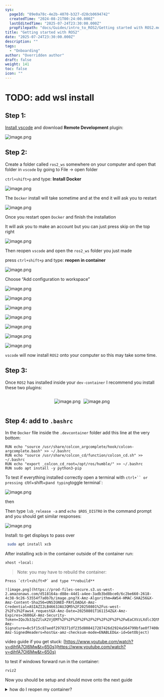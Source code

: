 ```yaml
---
sys:
  pageId: "89e0a78c-4e2b-4070-b327-d28cb0694742"
  createdTime: "2024-08-21T00:24:00.000Z"
  lastEditedTime: "2025-07-24T23:30:00.000Z"
  propFilepath: "docs/Guides/intro_to_ROS2/Getting started with ROS2.md"
title: "Getting started with ROS2"
date: "2025-07-24T23:30:00.000Z"
description: ""
tags:
  - "Onboarding"
author: "Overridden author"
draft: false
weight: 141
toc: false
icon: ""
---
```


# TODO: add wsl install

## Step 1:

[Install vscode](https://code.visualstudio.com/download) and download **Remote Development** plugin:

![image.png](https://prod-files-secure.s3.us-west-2.amazonaws.com/d518164a-d88e-44d1-a4ee-3adb3bd8bce0/efb52993-1881-4a40-b95e-6f020334f022/image.png?X-Amz-Algorithm=AWS4-HMAC-SHA256&X-Amz-Content-Sha256=UNSIGNED-PAYLOAD&X-Amz-Credential=ASIAZI2LB466TVQXDNIF%2F20250801%2Fus-west-2%2Fs3%2Faws4_request&X-Amz-Date=20250801T161145Z&X-Amz-Expires=3600&X-Amz-Security-Token=IQoJb3JpZ2luX2VjEMf%2F%2F%2F%2F%2F%2F%2F%2F%2F%2FwEaCXVzLXdlc3QtMiJIMEYCIQDeV1U4vLnHEruXMOoML2%2FLr%2F5zNVQzvkRt2YTndIlubgIhAJ%2B8knVeA0nCNeQCIyKVFwCoqBZYy88Sw%2FlJsKyUCXxEKogECPD%2F%2F%2F%2F%2F%2F%2F%2F%2F%2FwEQABoMNjM3NDIzMTgzODA1IgzE%2FH8XPB%2B5IjBhugoq3AOEae6O89GEH8bn0a9M9g79WgGFzqwndkZMbj0%2BJnRMOZ1IMReikCXFpa2TLpTifbwRb3Irp9aJlEUmznJUqviDpjXg1gzi5MP0VRViPkBQ93S1ElWTCp1YeCvpER3seiQuSuG8Rkc5lhs8ingJIFHYzg4tGHEJq2RY7WY9XXUzxKQxYZj4vXJKr69oAJmx8vJMFFVJFynJ8aX6Z9rZRCanrJz0udkexCk3A1w2xB6hGN0bIVvz7Bffe95O92BxzX7UKl3Mro%2BpetUMRPHp7zA6zuNOiS9UhIIF7VRZwakfw7O1F%2F7o%2FrVaahtvOMFteQGKgTDJn4Mc4OGQyyZTuW%2BGnSPpDXCWeMny3V7iZXKc%2FMazsXOPui7FBt7%2BdClVUzDHN%2BIE7JaikeQpPavOl5IN7f%2FDTAJs6H2y0Zn%2Bn8VPJFl%2FC5D4sHsDjqyIHSjg4ETQd4pcr%2B5L1Li3j6DmMKbm8s6uHAk3hSJmRFVL27ANQMy%2FHBJVhSUPNsCAKaaM%2BDyGqLXsDelg6WO4g6SL4APQC98AT7zYH2qsv1peCa4ckYqO78Z7crqJY%2BOKZhCLkpYsBxKTT7GTUuggsYiEncIe1I4vXg1epfRwFNf7hlFirLrrqf%2FB3pF74DDKojC7sbPEBjqkAToaBoslrUX%2Fv4iuzMliruyAsQ2H1l%2Bk%2BYtVTXrtDP3VC60x1YCB2iDnM3jYqzHXcy5vPLBIAYzB0Cj0iisxJiNp9oGlZB9%2Fw5BCL8mkoQzndKqFLcWk7lSeTiZ%2BX5bJind3ATimLHiOIvuEOCi1VRCkxjuZUIwVPUIB2jEKJx8Y99nuQteOoqECDjvj138XgAVhOsrXaKfQm%2FeUUOpyjfKEV3RY&X-Amz-Signature=3b36c4fd4d7dddc923eefdf21e0139a704021e381e79f94cc901e3367329f690&X-Amz-SignedHeaders=host&x-amz-checksum-mode=ENABLED&x-id=GetObject)

## Step 2:

Create a folder called `ros2_ws` somewhere on your computer and open that folder in `vscode` by going to File → open folder 

`ctrl+shift+p` and type: **Install Docker**

![image.png](https://prod-files-secure.s3.us-west-2.amazonaws.com/d518164a-d88e-44d1-a4ee-3adb3bd8bce0/2269dc0e-1cd5-47ff-bceb-c04ad9b2eab0/image.png?X-Amz-Algorithm=AWS4-HMAC-SHA256&X-Amz-Content-Sha256=UNSIGNED-PAYLOAD&X-Amz-Credential=ASIAZI2LB466TVQXDNIF%2F20250801%2Fus-west-2%2Fs3%2Faws4_request&X-Amz-Date=20250801T161145Z&X-Amz-Expires=3600&X-Amz-Security-Token=IQoJb3JpZ2luX2VjEMf%2F%2F%2F%2F%2F%2F%2F%2F%2F%2FwEaCXVzLXdlc3QtMiJIMEYCIQDeV1U4vLnHEruXMOoML2%2FLr%2F5zNVQzvkRt2YTndIlubgIhAJ%2B8knVeA0nCNeQCIyKVFwCoqBZYy88Sw%2FlJsKyUCXxEKogECPD%2F%2F%2F%2F%2F%2F%2F%2F%2F%2FwEQABoMNjM3NDIzMTgzODA1IgzE%2FH8XPB%2B5IjBhugoq3AOEae6O89GEH8bn0a9M9g79WgGFzqwndkZMbj0%2BJnRMOZ1IMReikCXFpa2TLpTifbwRb3Irp9aJlEUmznJUqviDpjXg1gzi5MP0VRViPkBQ93S1ElWTCp1YeCvpER3seiQuSuG8Rkc5lhs8ingJIFHYzg4tGHEJq2RY7WY9XXUzxKQxYZj4vXJKr69oAJmx8vJMFFVJFynJ8aX6Z9rZRCanrJz0udkexCk3A1w2xB6hGN0bIVvz7Bffe95O92BxzX7UKl3Mro%2BpetUMRPHp7zA6zuNOiS9UhIIF7VRZwakfw7O1F%2F7o%2FrVaahtvOMFteQGKgTDJn4Mc4OGQyyZTuW%2BGnSPpDXCWeMny3V7iZXKc%2FMazsXOPui7FBt7%2BdClVUzDHN%2BIE7JaikeQpPavOl5IN7f%2FDTAJs6H2y0Zn%2Bn8VPJFl%2FC5D4sHsDjqyIHSjg4ETQd4pcr%2B5L1Li3j6DmMKbm8s6uHAk3hSJmRFVL27ANQMy%2FHBJVhSUPNsCAKaaM%2BDyGqLXsDelg6WO4g6SL4APQC98AT7zYH2qsv1peCa4ckYqO78Z7crqJY%2BOKZhCLkpYsBxKTT7GTUuggsYiEncIe1I4vXg1epfRwFNf7hlFirLrrqf%2FB3pF74DDKojC7sbPEBjqkAToaBoslrUX%2Fv4iuzMliruyAsQ2H1l%2Bk%2BYtVTXrtDP3VC60x1YCB2iDnM3jYqzHXcy5vPLBIAYzB0Cj0iisxJiNp9oGlZB9%2Fw5BCL8mkoQzndKqFLcWk7lSeTiZ%2BX5bJind3ATimLHiOIvuEOCi1VRCkxjuZUIwVPUIB2jEKJx8Y99nuQteOoqECDjvj138XgAVhOsrXaKfQm%2FeUUOpyjfKEV3RY&X-Amz-Signature=aabe96090e12aae99ede36fca239bb562828cb7d83eb6a09244fb239ee1fbfa2&X-Amz-SignedHeaders=host&x-amz-checksum-mode=ENABLED&x-id=GetObject)

The `Docker` install will take sometime and at the end it will ask you to restart

![image.png](https://prod-files-secure.s3.us-west-2.amazonaws.com/d518164a-d88e-44d1-a4ee-3adb3bd8bce0/ed233f78-be33-4b1f-b89c-9c346c0e961e/image.png?X-Amz-Algorithm=AWS4-HMAC-SHA256&X-Amz-Content-Sha256=UNSIGNED-PAYLOAD&X-Amz-Credential=ASIAZI2LB466TVQXDNIF%2F20250801%2Fus-west-2%2Fs3%2Faws4_request&X-Amz-Date=20250801T161145Z&X-Amz-Expires=3600&X-Amz-Security-Token=IQoJb3JpZ2luX2VjEMf%2F%2F%2F%2F%2F%2F%2F%2F%2F%2FwEaCXVzLXdlc3QtMiJIMEYCIQDeV1U4vLnHEruXMOoML2%2FLr%2F5zNVQzvkRt2YTndIlubgIhAJ%2B8knVeA0nCNeQCIyKVFwCoqBZYy88Sw%2FlJsKyUCXxEKogECPD%2F%2F%2F%2F%2F%2F%2F%2F%2F%2FwEQABoMNjM3NDIzMTgzODA1IgzE%2FH8XPB%2B5IjBhugoq3AOEae6O89GEH8bn0a9M9g79WgGFzqwndkZMbj0%2BJnRMOZ1IMReikCXFpa2TLpTifbwRb3Irp9aJlEUmznJUqviDpjXg1gzi5MP0VRViPkBQ93S1ElWTCp1YeCvpER3seiQuSuG8Rkc5lhs8ingJIFHYzg4tGHEJq2RY7WY9XXUzxKQxYZj4vXJKr69oAJmx8vJMFFVJFynJ8aX6Z9rZRCanrJz0udkexCk3A1w2xB6hGN0bIVvz7Bffe95O92BxzX7UKl3Mro%2BpetUMRPHp7zA6zuNOiS9UhIIF7VRZwakfw7O1F%2F7o%2FrVaahtvOMFteQGKgTDJn4Mc4OGQyyZTuW%2BGnSPpDXCWeMny3V7iZXKc%2FMazsXOPui7FBt7%2BdClVUzDHN%2BIE7JaikeQpPavOl5IN7f%2FDTAJs6H2y0Zn%2Bn8VPJFl%2FC5D4sHsDjqyIHSjg4ETQd4pcr%2B5L1Li3j6DmMKbm8s6uHAk3hSJmRFVL27ANQMy%2FHBJVhSUPNsCAKaaM%2BDyGqLXsDelg6WO4g6SL4APQC98AT7zYH2qsv1peCa4ckYqO78Z7crqJY%2BOKZhCLkpYsBxKTT7GTUuggsYiEncIe1I4vXg1epfRwFNf7hlFirLrrqf%2FB3pF74DDKojC7sbPEBjqkAToaBoslrUX%2Fv4iuzMliruyAsQ2H1l%2Bk%2BYtVTXrtDP3VC60x1YCB2iDnM3jYqzHXcy5vPLBIAYzB0Cj0iisxJiNp9oGlZB9%2Fw5BCL8mkoQzndKqFLcWk7lSeTiZ%2BX5bJind3ATimLHiOIvuEOCi1VRCkxjuZUIwVPUIB2jEKJx8Y99nuQteOoqECDjvj138XgAVhOsrXaKfQm%2FeUUOpyjfKEV3RY&X-Amz-Signature=a1b85f2347b1feff830850ad8f56cb75aa9551ed031a61d80a562c5eec6e1c38&X-Amz-SignedHeaders=host&x-amz-checksum-mode=ENABLED&x-id=GetObject)

Once you restart open `Docker` and finish the installation

It will ask you to make an account but you can just press skip on the top right

![image.png](https://prod-files-secure.s3.us-west-2.amazonaws.com/d518164a-d88e-44d1-a4ee-3adb3bd8bce0/21010ad9-1659-4fd9-9f59-9932a09b2a3d/image.png?X-Amz-Algorithm=AWS4-HMAC-SHA256&X-Amz-Content-Sha256=UNSIGNED-PAYLOAD&X-Amz-Credential=ASIAZI2LB466TVQXDNIF%2F20250801%2Fus-west-2%2Fs3%2Faws4_request&X-Amz-Date=20250801T161145Z&X-Amz-Expires=3600&X-Amz-Security-Token=IQoJb3JpZ2luX2VjEMf%2F%2F%2F%2F%2F%2F%2F%2F%2F%2FwEaCXVzLXdlc3QtMiJIMEYCIQDeV1U4vLnHEruXMOoML2%2FLr%2F5zNVQzvkRt2YTndIlubgIhAJ%2B8knVeA0nCNeQCIyKVFwCoqBZYy88Sw%2FlJsKyUCXxEKogECPD%2F%2F%2F%2F%2F%2F%2F%2F%2F%2FwEQABoMNjM3NDIzMTgzODA1IgzE%2FH8XPB%2B5IjBhugoq3AOEae6O89GEH8bn0a9M9g79WgGFzqwndkZMbj0%2BJnRMOZ1IMReikCXFpa2TLpTifbwRb3Irp9aJlEUmznJUqviDpjXg1gzi5MP0VRViPkBQ93S1ElWTCp1YeCvpER3seiQuSuG8Rkc5lhs8ingJIFHYzg4tGHEJq2RY7WY9XXUzxKQxYZj4vXJKr69oAJmx8vJMFFVJFynJ8aX6Z9rZRCanrJz0udkexCk3A1w2xB6hGN0bIVvz7Bffe95O92BxzX7UKl3Mro%2BpetUMRPHp7zA6zuNOiS9UhIIF7VRZwakfw7O1F%2F7o%2FrVaahtvOMFteQGKgTDJn4Mc4OGQyyZTuW%2BGnSPpDXCWeMny3V7iZXKc%2FMazsXOPui7FBt7%2BdClVUzDHN%2BIE7JaikeQpPavOl5IN7f%2FDTAJs6H2y0Zn%2Bn8VPJFl%2FC5D4sHsDjqyIHSjg4ETQd4pcr%2B5L1Li3j6DmMKbm8s6uHAk3hSJmRFVL27ANQMy%2FHBJVhSUPNsCAKaaM%2BDyGqLXsDelg6WO4g6SL4APQC98AT7zYH2qsv1peCa4ckYqO78Z7crqJY%2BOKZhCLkpYsBxKTT7GTUuggsYiEncIe1I4vXg1epfRwFNf7hlFirLrrqf%2FB3pF74DDKojC7sbPEBjqkAToaBoslrUX%2Fv4iuzMliruyAsQ2H1l%2Bk%2BYtVTXrtDP3VC60x1YCB2iDnM3jYqzHXcy5vPLBIAYzB0Cj0iisxJiNp9oGlZB9%2Fw5BCL8mkoQzndKqFLcWk7lSeTiZ%2BX5bJind3ATimLHiOIvuEOCi1VRCkxjuZUIwVPUIB2jEKJx8Y99nuQteOoqECDjvj138XgAVhOsrXaKfQm%2FeUUOpyjfKEV3RY&X-Amz-Signature=7279e1f5e6ea010b309696ad23afb99f56a9663ece1b5bc277f9e3d555b64cc3&X-Amz-SignedHeaders=host&x-amz-checksum-mode=ENABLED&x-id=GetObject)

Then reopen `vscode` and open the `ros2_ws` folder you just made

press `ctrl+shift+p` and type: **reopen in container**

![image.png](https://prod-files-secure.s3.us-west-2.amazonaws.com/d518164a-d88e-44d1-a4ee-3adb3bd8bce0/4e93b8c2-41ad-488c-8095-c74205196118/image.png?X-Amz-Algorithm=AWS4-HMAC-SHA256&X-Amz-Content-Sha256=UNSIGNED-PAYLOAD&X-Amz-Credential=ASIAZI2LB466TVQXDNIF%2F20250801%2Fus-west-2%2Fs3%2Faws4_request&X-Amz-Date=20250801T161145Z&X-Amz-Expires=3600&X-Amz-Security-Token=IQoJb3JpZ2luX2VjEMf%2F%2F%2F%2F%2F%2F%2F%2F%2F%2FwEaCXVzLXdlc3QtMiJIMEYCIQDeV1U4vLnHEruXMOoML2%2FLr%2F5zNVQzvkRt2YTndIlubgIhAJ%2B8knVeA0nCNeQCIyKVFwCoqBZYy88Sw%2FlJsKyUCXxEKogECPD%2F%2F%2F%2F%2F%2F%2F%2F%2F%2FwEQABoMNjM3NDIzMTgzODA1IgzE%2FH8XPB%2B5IjBhugoq3AOEae6O89GEH8bn0a9M9g79WgGFzqwndkZMbj0%2BJnRMOZ1IMReikCXFpa2TLpTifbwRb3Irp9aJlEUmznJUqviDpjXg1gzi5MP0VRViPkBQ93S1ElWTCp1YeCvpER3seiQuSuG8Rkc5lhs8ingJIFHYzg4tGHEJq2RY7WY9XXUzxKQxYZj4vXJKr69oAJmx8vJMFFVJFynJ8aX6Z9rZRCanrJz0udkexCk3A1w2xB6hGN0bIVvz7Bffe95O92BxzX7UKl3Mro%2BpetUMRPHp7zA6zuNOiS9UhIIF7VRZwakfw7O1F%2F7o%2FrVaahtvOMFteQGKgTDJn4Mc4OGQyyZTuW%2BGnSPpDXCWeMny3V7iZXKc%2FMazsXOPui7FBt7%2BdClVUzDHN%2BIE7JaikeQpPavOl5IN7f%2FDTAJs6H2y0Zn%2Bn8VPJFl%2FC5D4sHsDjqyIHSjg4ETQd4pcr%2B5L1Li3j6DmMKbm8s6uHAk3hSJmRFVL27ANQMy%2FHBJVhSUPNsCAKaaM%2BDyGqLXsDelg6WO4g6SL4APQC98AT7zYH2qsv1peCa4ckYqO78Z7crqJY%2BOKZhCLkpYsBxKTT7GTUuggsYiEncIe1I4vXg1epfRwFNf7hlFirLrrqf%2FB3pF74DDKojC7sbPEBjqkAToaBoslrUX%2Fv4iuzMliruyAsQ2H1l%2Bk%2BYtVTXrtDP3VC60x1YCB2iDnM3jYqzHXcy5vPLBIAYzB0Cj0iisxJiNp9oGlZB9%2Fw5BCL8mkoQzndKqFLcWk7lSeTiZ%2BX5bJind3ATimLHiOIvuEOCi1VRCkxjuZUIwVPUIB2jEKJx8Y99nuQteOoqECDjvj138XgAVhOsrXaKfQm%2FeUUOpyjfKEV3RY&X-Amz-Signature=75c5921bc58daf5e3fb597c93afbb0df3b4702ef313e142b3f5dcb9888c9c2bf&X-Amz-SignedHeaders=host&x-amz-checksum-mode=ENABLED&x-id=GetObject)

Choose “Add configuration to workspace”

![image.png](https://prod-files-secure.s3.us-west-2.amazonaws.com/d518164a-d88e-44d1-a4ee-3adb3bd8bce0/9560b282-5060-4989-ba37-97e7b2c22476/image.png?X-Amz-Algorithm=AWS4-HMAC-SHA256&X-Amz-Content-Sha256=UNSIGNED-PAYLOAD&X-Amz-Credential=ASIAZI2LB466TVQXDNIF%2F20250801%2Fus-west-2%2Fs3%2Faws4_request&X-Amz-Date=20250801T161145Z&X-Amz-Expires=3600&X-Amz-Security-Token=IQoJb3JpZ2luX2VjEMf%2F%2F%2F%2F%2F%2F%2F%2F%2F%2FwEaCXVzLXdlc3QtMiJIMEYCIQDeV1U4vLnHEruXMOoML2%2FLr%2F5zNVQzvkRt2YTndIlubgIhAJ%2B8knVeA0nCNeQCIyKVFwCoqBZYy88Sw%2FlJsKyUCXxEKogECPD%2F%2F%2F%2F%2F%2F%2F%2F%2F%2FwEQABoMNjM3NDIzMTgzODA1IgzE%2FH8XPB%2B5IjBhugoq3AOEae6O89GEH8bn0a9M9g79WgGFzqwndkZMbj0%2BJnRMOZ1IMReikCXFpa2TLpTifbwRb3Irp9aJlEUmznJUqviDpjXg1gzi5MP0VRViPkBQ93S1ElWTCp1YeCvpER3seiQuSuG8Rkc5lhs8ingJIFHYzg4tGHEJq2RY7WY9XXUzxKQxYZj4vXJKr69oAJmx8vJMFFVJFynJ8aX6Z9rZRCanrJz0udkexCk3A1w2xB6hGN0bIVvz7Bffe95O92BxzX7UKl3Mro%2BpetUMRPHp7zA6zuNOiS9UhIIF7VRZwakfw7O1F%2F7o%2FrVaahtvOMFteQGKgTDJn4Mc4OGQyyZTuW%2BGnSPpDXCWeMny3V7iZXKc%2FMazsXOPui7FBt7%2BdClVUzDHN%2BIE7JaikeQpPavOl5IN7f%2FDTAJs6H2y0Zn%2Bn8VPJFl%2FC5D4sHsDjqyIHSjg4ETQd4pcr%2B5L1Li3j6DmMKbm8s6uHAk3hSJmRFVL27ANQMy%2FHBJVhSUPNsCAKaaM%2BDyGqLXsDelg6WO4g6SL4APQC98AT7zYH2qsv1peCa4ckYqO78Z7crqJY%2BOKZhCLkpYsBxKTT7GTUuggsYiEncIe1I4vXg1epfRwFNf7hlFirLrrqf%2FB3pF74DDKojC7sbPEBjqkAToaBoslrUX%2Fv4iuzMliruyAsQ2H1l%2Bk%2BYtVTXrtDP3VC60x1YCB2iDnM3jYqzHXcy5vPLBIAYzB0Cj0iisxJiNp9oGlZB9%2Fw5BCL8mkoQzndKqFLcWk7lSeTiZ%2BX5bJind3ATimLHiOIvuEOCi1VRCkxjuZUIwVPUIB2jEKJx8Y99nuQteOoqECDjvj138XgAVhOsrXaKfQm%2FeUUOpyjfKEV3RY&X-Amz-Signature=73652cb0fb0d0dc94daa261e69b84b2f0edfa6ebf27a2c515b2e48a65a4c0d42&X-Amz-SignedHeaders=host&x-amz-checksum-mode=ENABLED&x-id=GetObject)

![image.png](https://prod-files-secure.s3.us-west-2.amazonaws.com/d518164a-d88e-44d1-a4ee-3adb3bd8bce0/2ee63f81-886b-48e8-a553-dc6e5eac99e4/image.png?X-Amz-Algorithm=AWS4-HMAC-SHA256&X-Amz-Content-Sha256=UNSIGNED-PAYLOAD&X-Amz-Credential=ASIAZI2LB466TVQXDNIF%2F20250801%2Fus-west-2%2Fs3%2Faws4_request&X-Amz-Date=20250801T161145Z&X-Amz-Expires=3600&X-Amz-Security-Token=IQoJb3JpZ2luX2VjEMf%2F%2F%2F%2F%2F%2F%2F%2F%2F%2FwEaCXVzLXdlc3QtMiJIMEYCIQDeV1U4vLnHEruXMOoML2%2FLr%2F5zNVQzvkRt2YTndIlubgIhAJ%2B8knVeA0nCNeQCIyKVFwCoqBZYy88Sw%2FlJsKyUCXxEKogECPD%2F%2F%2F%2F%2F%2F%2F%2F%2F%2FwEQABoMNjM3NDIzMTgzODA1IgzE%2FH8XPB%2B5IjBhugoq3AOEae6O89GEH8bn0a9M9g79WgGFzqwndkZMbj0%2BJnRMOZ1IMReikCXFpa2TLpTifbwRb3Irp9aJlEUmznJUqviDpjXg1gzi5MP0VRViPkBQ93S1ElWTCp1YeCvpER3seiQuSuG8Rkc5lhs8ingJIFHYzg4tGHEJq2RY7WY9XXUzxKQxYZj4vXJKr69oAJmx8vJMFFVJFynJ8aX6Z9rZRCanrJz0udkexCk3A1w2xB6hGN0bIVvz7Bffe95O92BxzX7UKl3Mro%2BpetUMRPHp7zA6zuNOiS9UhIIF7VRZwakfw7O1F%2F7o%2FrVaahtvOMFteQGKgTDJn4Mc4OGQyyZTuW%2BGnSPpDXCWeMny3V7iZXKc%2FMazsXOPui7FBt7%2BdClVUzDHN%2BIE7JaikeQpPavOl5IN7f%2FDTAJs6H2y0Zn%2Bn8VPJFl%2FC5D4sHsDjqyIHSjg4ETQd4pcr%2B5L1Li3j6DmMKbm8s6uHAk3hSJmRFVL27ANQMy%2FHBJVhSUPNsCAKaaM%2BDyGqLXsDelg6WO4g6SL4APQC98AT7zYH2qsv1peCa4ckYqO78Z7crqJY%2BOKZhCLkpYsBxKTT7GTUuggsYiEncIe1I4vXg1epfRwFNf7hlFirLrrqf%2FB3pF74DDKojC7sbPEBjqkAToaBoslrUX%2Fv4iuzMliruyAsQ2H1l%2Bk%2BYtVTXrtDP3VC60x1YCB2iDnM3jYqzHXcy5vPLBIAYzB0Cj0iisxJiNp9oGlZB9%2Fw5BCL8mkoQzndKqFLcWk7lSeTiZ%2BX5bJind3ATimLHiOIvuEOCi1VRCkxjuZUIwVPUIB2jEKJx8Y99nuQteOoqECDjvj138XgAVhOsrXaKfQm%2FeUUOpyjfKEV3RY&X-Amz-Signature=dae4d144c2316bb6bbd9b7af5cb3802f318529936545c871db8aadce22b74461&X-Amz-SignedHeaders=host&x-amz-checksum-mode=ENABLED&x-id=GetObject)

![image.png](https://prod-files-secure.s3.us-west-2.amazonaws.com/d518164a-d88e-44d1-a4ee-3adb3bd8bce0/e0fd626c-c8b6-4b2c-95d1-fa4c26514504/image.png?X-Amz-Algorithm=AWS4-HMAC-SHA256&X-Amz-Content-Sha256=UNSIGNED-PAYLOAD&X-Amz-Credential=ASIAZI2LB466TVQXDNIF%2F20250801%2Fus-west-2%2Fs3%2Faws4_request&X-Amz-Date=20250801T161145Z&X-Amz-Expires=3600&X-Amz-Security-Token=IQoJb3JpZ2luX2VjEMf%2F%2F%2F%2F%2F%2F%2F%2F%2F%2FwEaCXVzLXdlc3QtMiJIMEYCIQDeV1U4vLnHEruXMOoML2%2FLr%2F5zNVQzvkRt2YTndIlubgIhAJ%2B8knVeA0nCNeQCIyKVFwCoqBZYy88Sw%2FlJsKyUCXxEKogECPD%2F%2F%2F%2F%2F%2F%2F%2F%2F%2FwEQABoMNjM3NDIzMTgzODA1IgzE%2FH8XPB%2B5IjBhugoq3AOEae6O89GEH8bn0a9M9g79WgGFzqwndkZMbj0%2BJnRMOZ1IMReikCXFpa2TLpTifbwRb3Irp9aJlEUmznJUqviDpjXg1gzi5MP0VRViPkBQ93S1ElWTCp1YeCvpER3seiQuSuG8Rkc5lhs8ingJIFHYzg4tGHEJq2RY7WY9XXUzxKQxYZj4vXJKr69oAJmx8vJMFFVJFynJ8aX6Z9rZRCanrJz0udkexCk3A1w2xB6hGN0bIVvz7Bffe95O92BxzX7UKl3Mro%2BpetUMRPHp7zA6zuNOiS9UhIIF7VRZwakfw7O1F%2F7o%2FrVaahtvOMFteQGKgTDJn4Mc4OGQyyZTuW%2BGnSPpDXCWeMny3V7iZXKc%2FMazsXOPui7FBt7%2BdClVUzDHN%2BIE7JaikeQpPavOl5IN7f%2FDTAJs6H2y0Zn%2Bn8VPJFl%2FC5D4sHsDjqyIHSjg4ETQd4pcr%2B5L1Li3j6DmMKbm8s6uHAk3hSJmRFVL27ANQMy%2FHBJVhSUPNsCAKaaM%2BDyGqLXsDelg6WO4g6SL4APQC98AT7zYH2qsv1peCa4ckYqO78Z7crqJY%2BOKZhCLkpYsBxKTT7GTUuggsYiEncIe1I4vXg1epfRwFNf7hlFirLrrqf%2FB3pF74DDKojC7sbPEBjqkAToaBoslrUX%2Fv4iuzMliruyAsQ2H1l%2Bk%2BYtVTXrtDP3VC60x1YCB2iDnM3jYqzHXcy5vPLBIAYzB0Cj0iisxJiNp9oGlZB9%2Fw5BCL8mkoQzndKqFLcWk7lSeTiZ%2BX5bJind3ATimLHiOIvuEOCi1VRCkxjuZUIwVPUIB2jEKJx8Y99nuQteOoqECDjvj138XgAVhOsrXaKfQm%2FeUUOpyjfKEV3RY&X-Amz-Signature=2a9b5a6a6086e77e82e9f98fa1fd9ad5325f01b2c445a53d7f7d58a9d841ff01&X-Amz-SignedHeaders=host&x-amz-checksum-mode=ENABLED&x-id=GetObject)

![image.png](https://prod-files-secure.s3.us-west-2.amazonaws.com/d518164a-d88e-44d1-a4ee-3adb3bd8bce0/a2e13f50-d2ab-4719-a4c2-7ced634bfc9d/image.png?X-Amz-Algorithm=AWS4-HMAC-SHA256&X-Amz-Content-Sha256=UNSIGNED-PAYLOAD&X-Amz-Credential=ASIAZI2LB466TVQXDNIF%2F20250801%2Fus-west-2%2Fs3%2Faws4_request&X-Amz-Date=20250801T161145Z&X-Amz-Expires=3600&X-Amz-Security-Token=IQoJb3JpZ2luX2VjEMf%2F%2F%2F%2F%2F%2F%2F%2F%2F%2FwEaCXVzLXdlc3QtMiJIMEYCIQDeV1U4vLnHEruXMOoML2%2FLr%2F5zNVQzvkRt2YTndIlubgIhAJ%2B8knVeA0nCNeQCIyKVFwCoqBZYy88Sw%2FlJsKyUCXxEKogECPD%2F%2F%2F%2F%2F%2F%2F%2F%2F%2FwEQABoMNjM3NDIzMTgzODA1IgzE%2FH8XPB%2B5IjBhugoq3AOEae6O89GEH8bn0a9M9g79WgGFzqwndkZMbj0%2BJnRMOZ1IMReikCXFpa2TLpTifbwRb3Irp9aJlEUmznJUqviDpjXg1gzi5MP0VRViPkBQ93S1ElWTCp1YeCvpER3seiQuSuG8Rkc5lhs8ingJIFHYzg4tGHEJq2RY7WY9XXUzxKQxYZj4vXJKr69oAJmx8vJMFFVJFynJ8aX6Z9rZRCanrJz0udkexCk3A1w2xB6hGN0bIVvz7Bffe95O92BxzX7UKl3Mro%2BpetUMRPHp7zA6zuNOiS9UhIIF7VRZwakfw7O1F%2F7o%2FrVaahtvOMFteQGKgTDJn4Mc4OGQyyZTuW%2BGnSPpDXCWeMny3V7iZXKc%2FMazsXOPui7FBt7%2BdClVUzDHN%2BIE7JaikeQpPavOl5IN7f%2FDTAJs6H2y0Zn%2Bn8VPJFl%2FC5D4sHsDjqyIHSjg4ETQd4pcr%2B5L1Li3j6DmMKbm8s6uHAk3hSJmRFVL27ANQMy%2FHBJVhSUPNsCAKaaM%2BDyGqLXsDelg6WO4g6SL4APQC98AT7zYH2qsv1peCa4ckYqO78Z7crqJY%2BOKZhCLkpYsBxKTT7GTUuggsYiEncIe1I4vXg1epfRwFNf7hlFirLrrqf%2FB3pF74DDKojC7sbPEBjqkAToaBoslrUX%2Fv4iuzMliruyAsQ2H1l%2Bk%2BYtVTXrtDP3VC60x1YCB2iDnM3jYqzHXcy5vPLBIAYzB0Cj0iisxJiNp9oGlZB9%2Fw5BCL8mkoQzndKqFLcWk7lSeTiZ%2BX5bJind3ATimLHiOIvuEOCi1VRCkxjuZUIwVPUIB2jEKJx8Y99nuQteOoqECDjvj138XgAVhOsrXaKfQm%2FeUUOpyjfKEV3RY&X-Amz-Signature=d07226e52ddc0109e9a81b06fc14494d6cbe898a1bfecb876ae754f2416ec1ec&X-Amz-SignedHeaders=host&x-amz-checksum-mode=ENABLED&x-id=GetObject)

![image.png](https://prod-files-secure.s3.us-west-2.amazonaws.com/d518164a-d88e-44d1-a4ee-3adb3bd8bce0/6cc478ad-aaba-4bf7-9fcc-403277ab896c/image.png?X-Amz-Algorithm=AWS4-HMAC-SHA256&X-Amz-Content-Sha256=UNSIGNED-PAYLOAD&X-Amz-Credential=ASIAZI2LB466TVQXDNIF%2F20250801%2Fus-west-2%2Fs3%2Faws4_request&X-Amz-Date=20250801T161145Z&X-Amz-Expires=3600&X-Amz-Security-Token=IQoJb3JpZ2luX2VjEMf%2F%2F%2F%2F%2F%2F%2F%2F%2F%2FwEaCXVzLXdlc3QtMiJIMEYCIQDeV1U4vLnHEruXMOoML2%2FLr%2F5zNVQzvkRt2YTndIlubgIhAJ%2B8knVeA0nCNeQCIyKVFwCoqBZYy88Sw%2FlJsKyUCXxEKogECPD%2F%2F%2F%2F%2F%2F%2F%2F%2F%2FwEQABoMNjM3NDIzMTgzODA1IgzE%2FH8XPB%2B5IjBhugoq3AOEae6O89GEH8bn0a9M9g79WgGFzqwndkZMbj0%2BJnRMOZ1IMReikCXFpa2TLpTifbwRb3Irp9aJlEUmznJUqviDpjXg1gzi5MP0VRViPkBQ93S1ElWTCp1YeCvpER3seiQuSuG8Rkc5lhs8ingJIFHYzg4tGHEJq2RY7WY9XXUzxKQxYZj4vXJKr69oAJmx8vJMFFVJFynJ8aX6Z9rZRCanrJz0udkexCk3A1w2xB6hGN0bIVvz7Bffe95O92BxzX7UKl3Mro%2BpetUMRPHp7zA6zuNOiS9UhIIF7VRZwakfw7O1F%2F7o%2FrVaahtvOMFteQGKgTDJn4Mc4OGQyyZTuW%2BGnSPpDXCWeMny3V7iZXKc%2FMazsXOPui7FBt7%2BdClVUzDHN%2BIE7JaikeQpPavOl5IN7f%2FDTAJs6H2y0Zn%2Bn8VPJFl%2FC5D4sHsDjqyIHSjg4ETQd4pcr%2B5L1Li3j6DmMKbm8s6uHAk3hSJmRFVL27ANQMy%2FHBJVhSUPNsCAKaaM%2BDyGqLXsDelg6WO4g6SL4APQC98AT7zYH2qsv1peCa4ckYqO78Z7crqJY%2BOKZhCLkpYsBxKTT7GTUuggsYiEncIe1I4vXg1epfRwFNf7hlFirLrrqf%2FB3pF74DDKojC7sbPEBjqkAToaBoslrUX%2Fv4iuzMliruyAsQ2H1l%2Bk%2BYtVTXrtDP3VC60x1YCB2iDnM3jYqzHXcy5vPLBIAYzB0Cj0iisxJiNp9oGlZB9%2Fw5BCL8mkoQzndKqFLcWk7lSeTiZ%2BX5bJind3ATimLHiOIvuEOCi1VRCkxjuZUIwVPUIB2jEKJx8Y99nuQteOoqECDjvj138XgAVhOsrXaKfQm%2FeUUOpyjfKEV3RY&X-Amz-Signature=a5ec163b07e6cffebeeaab3dbd9d1db11f851c2fc410cf8c2fc5dfb5978eb845&X-Amz-SignedHeaders=host&x-amz-checksum-mode=ENABLED&x-id=GetObject)

![image.png](https://prod-files-secure.s3.us-west-2.amazonaws.com/d518164a-d88e-44d1-a4ee-3adb3bd8bce0/53255b28-f75e-430f-b9e3-c0ac8577e42b/image.png?X-Amz-Algorithm=AWS4-HMAC-SHA256&X-Amz-Content-Sha256=UNSIGNED-PAYLOAD&X-Amz-Credential=ASIAZI2LB466TVQXDNIF%2F20250801%2Fus-west-2%2Fs3%2Faws4_request&X-Amz-Date=20250801T161145Z&X-Amz-Expires=3600&X-Amz-Security-Token=IQoJb3JpZ2luX2VjEMf%2F%2F%2F%2F%2F%2F%2F%2F%2F%2FwEaCXVzLXdlc3QtMiJIMEYCIQDeV1U4vLnHEruXMOoML2%2FLr%2F5zNVQzvkRt2YTndIlubgIhAJ%2B8knVeA0nCNeQCIyKVFwCoqBZYy88Sw%2FlJsKyUCXxEKogECPD%2F%2F%2F%2F%2F%2F%2F%2F%2F%2FwEQABoMNjM3NDIzMTgzODA1IgzE%2FH8XPB%2B5IjBhugoq3AOEae6O89GEH8bn0a9M9g79WgGFzqwndkZMbj0%2BJnRMOZ1IMReikCXFpa2TLpTifbwRb3Irp9aJlEUmznJUqviDpjXg1gzi5MP0VRViPkBQ93S1ElWTCp1YeCvpER3seiQuSuG8Rkc5lhs8ingJIFHYzg4tGHEJq2RY7WY9XXUzxKQxYZj4vXJKr69oAJmx8vJMFFVJFynJ8aX6Z9rZRCanrJz0udkexCk3A1w2xB6hGN0bIVvz7Bffe95O92BxzX7UKl3Mro%2BpetUMRPHp7zA6zuNOiS9UhIIF7VRZwakfw7O1F%2F7o%2FrVaahtvOMFteQGKgTDJn4Mc4OGQyyZTuW%2BGnSPpDXCWeMny3V7iZXKc%2FMazsXOPui7FBt7%2BdClVUzDHN%2BIE7JaikeQpPavOl5IN7f%2FDTAJs6H2y0Zn%2Bn8VPJFl%2FC5D4sHsDjqyIHSjg4ETQd4pcr%2B5L1Li3j6DmMKbm8s6uHAk3hSJmRFVL27ANQMy%2FHBJVhSUPNsCAKaaM%2BDyGqLXsDelg6WO4g6SL4APQC98AT7zYH2qsv1peCa4ckYqO78Z7crqJY%2BOKZhCLkpYsBxKTT7GTUuggsYiEncIe1I4vXg1epfRwFNf7hlFirLrrqf%2FB3pF74DDKojC7sbPEBjqkAToaBoslrUX%2Fv4iuzMliruyAsQ2H1l%2Bk%2BYtVTXrtDP3VC60x1YCB2iDnM3jYqzHXcy5vPLBIAYzB0Cj0iisxJiNp9oGlZB9%2Fw5BCL8mkoQzndKqFLcWk7lSeTiZ%2BX5bJind3ATimLHiOIvuEOCi1VRCkxjuZUIwVPUIB2jEKJx8Y99nuQteOoqECDjvj138XgAVhOsrXaKfQm%2FeUUOpyjfKEV3RY&X-Amz-Signature=c2fa676243e6595563ff248ab8298be2badd88ce6efa84e5ce970ff0bb457bf7&X-Amz-SignedHeaders=host&x-amz-checksum-mode=ENABLED&x-id=GetObject)

![image.png](https://prod-files-secure.s3.us-west-2.amazonaws.com/d518164a-d88e-44d1-a4ee-3adb3bd8bce0/7c562767-5af9-4ffb-97d1-327bcdf4ee00/image.png?X-Amz-Algorithm=AWS4-HMAC-SHA256&X-Amz-Content-Sha256=UNSIGNED-PAYLOAD&X-Amz-Credential=ASIAZI2LB466TVQXDNIF%2F20250801%2Fus-west-2%2Fs3%2Faws4_request&X-Amz-Date=20250801T161145Z&X-Amz-Expires=3600&X-Amz-Security-Token=IQoJb3JpZ2luX2VjEMf%2F%2F%2F%2F%2F%2F%2F%2F%2F%2FwEaCXVzLXdlc3QtMiJIMEYCIQDeV1U4vLnHEruXMOoML2%2FLr%2F5zNVQzvkRt2YTndIlubgIhAJ%2B8knVeA0nCNeQCIyKVFwCoqBZYy88Sw%2FlJsKyUCXxEKogECPD%2F%2F%2F%2F%2F%2F%2F%2F%2F%2FwEQABoMNjM3NDIzMTgzODA1IgzE%2FH8XPB%2B5IjBhugoq3AOEae6O89GEH8bn0a9M9g79WgGFzqwndkZMbj0%2BJnRMOZ1IMReikCXFpa2TLpTifbwRb3Irp9aJlEUmznJUqviDpjXg1gzi5MP0VRViPkBQ93S1ElWTCp1YeCvpER3seiQuSuG8Rkc5lhs8ingJIFHYzg4tGHEJq2RY7WY9XXUzxKQxYZj4vXJKr69oAJmx8vJMFFVJFynJ8aX6Z9rZRCanrJz0udkexCk3A1w2xB6hGN0bIVvz7Bffe95O92BxzX7UKl3Mro%2BpetUMRPHp7zA6zuNOiS9UhIIF7VRZwakfw7O1F%2F7o%2FrVaahtvOMFteQGKgTDJn4Mc4OGQyyZTuW%2BGnSPpDXCWeMny3V7iZXKc%2FMazsXOPui7FBt7%2BdClVUzDHN%2BIE7JaikeQpPavOl5IN7f%2FDTAJs6H2y0Zn%2Bn8VPJFl%2FC5D4sHsDjqyIHSjg4ETQd4pcr%2B5L1Li3j6DmMKbm8s6uHAk3hSJmRFVL27ANQMy%2FHBJVhSUPNsCAKaaM%2BDyGqLXsDelg6WO4g6SL4APQC98AT7zYH2qsv1peCa4ckYqO78Z7crqJY%2BOKZhCLkpYsBxKTT7GTUuggsYiEncIe1I4vXg1epfRwFNf7hlFirLrrqf%2FB3pF74DDKojC7sbPEBjqkAToaBoslrUX%2Fv4iuzMliruyAsQ2H1l%2Bk%2BYtVTXrtDP3VC60x1YCB2iDnM3jYqzHXcy5vPLBIAYzB0Cj0iisxJiNp9oGlZB9%2Fw5BCL8mkoQzndKqFLcWk7lSeTiZ%2BX5bJind3ATimLHiOIvuEOCi1VRCkxjuZUIwVPUIB2jEKJx8Y99nuQteOoqECDjvj138XgAVhOsrXaKfQm%2FeUUOpyjfKEV3RY&X-Amz-Signature=78a550742ff3fb261ce3783b3e95823259774029da29f9ea8b767ee761b96e55&X-Amz-SignedHeaders=host&x-amz-checksum-mode=ENABLED&x-id=GetObject)

`vscode` will now install `ROS2` onto your computer so this may take some time.

## Step 3:

Once `ROS2` has installed inside your `dev-container` I recommend you install these two plugins:

<div style="display: flex;flex-direction: row; column-gap:10px; max-width: 630px;justify-content: center;">
<div>

![image.png](https://prod-files-secure.s3.us-west-2.amazonaws.com/d518164a-d88e-44d1-a4ee-3adb3bd8bce0/3fc3d550-5a54-4ba1-ba6b-faa01cdb7369/image.png?X-Amz-Algorithm=AWS4-HMAC-SHA256&X-Amz-Content-Sha256=UNSIGNED-PAYLOAD&X-Amz-Credential=ASIAZI2LB466VEJJQHXY%2F20250801%2Fus-west-2%2Fs3%2Faws4_request&X-Amz-Date=20250801T161149Z&X-Amz-Expires=3600&X-Amz-Security-Token=IQoJb3JpZ2luX2VjEMf%2F%2F%2F%2F%2F%2F%2F%2F%2F%2FwEaCXVzLXdlc3QtMiJIMEYCIQCO4qv7CUakh3hHN1tbzZF1ek48Ri5P%2Ba8eahfT5AZsNQIhAJ5Jondzhkx1Z8dk0j3%2F%2BAdCAyFHUoEKb5lU%2FucLfbZpKogECPD%2F%2F%2F%2F%2F%2F%2F%2F%2F%2FwEQABoMNjM3NDIzMTgzODA1IgxPtm%2F9izrsnNu4Yqoq3ANhXt%2B4uopqHIV2Ry68uFXkJcgrhm4u5VCtM3tVJZkpSWS0tXovJUQXe27GXIW%2FQHUYEGg%2FsFDOhaSODz%2FaTJMAihaLRakrg5WuAhItU3014CFVP7GDcGmHmHbPmn7FLpY%2Bjyn4%2FI2ImM%2Fh0pTobtsMrDItu7QknYfUFFnLiwD9iOL9IplmSJr6KKeDx9OT2eslYxPlcOvKLCIFP%2BK9YDNDxhaH6VM9ofn0dMBiXhdRG8COlNTnPE%2BkPTIT1111h%2F0DPwUdWsFpB7LaZHOJCl1JQA1bdzlPOQUNbH0C8RC%2BU0O04i%2FeLbCGZ04c%2Fk5izUqL5uia33nqwZycnrApxEyx%2F4O5fXj2ZYm94ACMg%2BL1hVo5IAdmdY8rbmxI%2Bmv7ot%2FuMnM3QqJytdb6L6BN06g8TO%2BRh590kgmG3zUDi%2Fb72EUplHtfPxTuMfT25uVPl4RS6CNvqS1dY6VZJUBbQYtE%2F8ht6Hum2SwZTWL1eoq%2BZZuMNrcLXdaD2UpVjB0gztwt2srJi5boR%2BZsnVvPbgN833RFWSxt721JLj4zHLgwJbDgfnJzcr5NqV525iUf9iZ%2FpLl3JZRp6u4Ucn%2Bz%2FlUZv6HY2LiJHnYTneVrHsF6bQyD8mY6zn0eEio1pDDOsLPEBjqkAQpFfNIxJzxzPp1IfvPqfWUNKZZp6xTZNsVTh5ylmg8oRpsuazwuf5McMOIcKFKVj7pzr1SK85hsdXV3dTIH060hukQc2gtMUj4E4EFrRHdaWI4F224JafKsxfQowImaVEw5Q4w%2BQfYT4m0sBhPNCryVDILVd24WrEwh2dk9%2FUE4eXHcyzeHWpecnc4hy%2B199fsrl5C3%2Fz8hWLtVSvlJP9RFT3gm&X-Amz-Signature=b53d9e69a5ef4bdf74c78e3bab473930a8647e6959e108bb40b99baa51b54d21&X-Amz-SignedHeaders=host&x-amz-checksum-mode=ENABLED&x-id=GetObject)

</div>
<div>

![image.png](https://prod-files-secure.s3.us-west-2.amazonaws.com/d518164a-d88e-44d1-a4ee-3adb3bd8bce0/d994cc66-13c2-4093-a5a3-f84cf4601a82/image.png?X-Amz-Algorithm=AWS4-HMAC-SHA256&X-Amz-Content-Sha256=UNSIGNED-PAYLOAD&X-Amz-Credential=ASIAZI2LB466WYT54T2H%2F20250801%2Fus-west-2%2Fs3%2Faws4_request&X-Amz-Date=20250801T161149Z&X-Amz-Expires=3600&X-Amz-Security-Token=IQoJb3JpZ2luX2VjEMf%2F%2F%2F%2F%2F%2F%2F%2F%2F%2FwEaCXVzLXdlc3QtMiJIMEYCIQDOeLfSjWhKNeLnm32Bop00YdfCdJfAapo25W9vT%2FwXTgIhALmSD0hfho9n4da28Hw1S8yWT8Ltz4cY4%2F%2By2150D%2B2VKogECPD%2F%2F%2F%2F%2F%2F%2F%2F%2F%2FwEQABoMNjM3NDIzMTgzODA1IgycOzY1uOdZWnRmSIcq3ANY2bdC9orpSfs9HCcAZJ%2BIhPwNIqa5qwqslwpONilDyjZgo8E730ZOMQhnt0bhDC9uykgKjnWi7Dxm2tQyqlpnIGtElknXfcXE28rZHbMDId1iUwN9tNv0YQuvt%2FJbj8aVSKwqwYA4vzdAEplg0ZJYuWJoQ8Ylc3FeIzjtXqV1%2BzUhrI6aku7Q0PF5TlpwdohTDAn8Ek9tgJu7YTRIKFadXSDNcN4h3qcxApnpX9BRL9cSVnvL2rzTjAQX21Dr3BYd6DiDcHgwScBQWMvFdj7KCedPwPty5KsKZDHu%2FmZOe4QcpCK%2BS8X%2FrYobI3WVPTzT%2Ftye3hnw4IezBd6o2ftHPm4f%2FyrL9gUUNMc0EeGEk4WHlEzDF13dw3NFpzl1OTXcIYqnn4xa%2F3R8fYkZBiQ%2BvDPaERYBzSsVjaTJBvvQNk1pkQDkBc3VdU5KxGzvKVsNT3V0BVvxs7nPUYVlSXCZF3mhMXfkcjQyxEa%2BEYq51JH%2B2i53uYCJCZfxyQ92KSh90%2FhRwCvFCRCC8UhhngkLz1QKJ5FGUT3EySJKry028arTg16ZIVV0%2F26xw2PBRqPiHx7FyJZJjobDCODggCrxh6iOJT2gbGvSnUmby5SvzfmMmuo20okFRQI5tzDWsLPEBjqkAfY%2B8WGcVKVmI%2Bgu%2BbC1sdzjLBVll0z38x%2BxCT%2BxaMD3zLzISCEsSvQofTOfaUkUHNzHAOcqmF2j26szfbrTK%2BtP3odcK%2BM61y5GduJQvTI3a9ycHGzUQe2uK20cXaH3XAPmYs8IYQV%2BMTJv00%2Bbel4e1f0AQ8WNRo7MXJI1PjRajv7uK5bhgKtBGb0S9OGZ4wKnr%2BjvfX0j16Rj45JfRy1XSOLd&X-Amz-Signature=1f332b372451b1b898db326d9c85bd86fa90287214e6a7557a5439752dd16e40&X-Amz-SignedHeaders=host&x-amz-checksum-mode=ENABLED&x-id=GetObject)

</div>
</div>

## Step 4: add to `.bashrc`

In the `Docker` file inside the `.devcontainer` folder add this line at the very bottom: 

```docker
RUN echo "source /usr/share/colcon_argcomplete/hook/colcon-argcomplete.bash" >> ~/.bashrc
RUN echo "source /usr/share/colcon_cd/function/colcon_cd.sh" >> ~/.bashrc
RUN echo "export _colcon_cd_root=/opt/ros/humble/" >> ~/.bashrc
RUN sudo apt install -y python3-pip 
```

To test if everything installed correctly open a terminal with `ctrl+`` or pressing `ctrl+shift+p` and typing `toggle terminal`:

![image.png](https://prod-files-secure.s3.us-west-2.amazonaws.com/d518164a-d88e-44d1-a4ee-3adb3bd8bce0/6a4943d8-b04e-4c02-9a58-775f3384d1a5/image.png?X-Amz-Algorithm=AWS4-HMAC-SHA256&X-Amz-Content-Sha256=UNSIGNED-PAYLOAD&X-Amz-Credential=ASIAZI2LB466TVQXDNIF%2F20250801%2Fus-west-2%2Fs3%2Faws4_request&X-Amz-Date=20250801T161145Z&X-Amz-Expires=3600&X-Amz-Security-Token=IQoJb3JpZ2luX2VjEMf%2F%2F%2F%2F%2F%2F%2F%2F%2F%2FwEaCXVzLXdlc3QtMiJIMEYCIQDeV1U4vLnHEruXMOoML2%2FLr%2F5zNVQzvkRt2YTndIlubgIhAJ%2B8knVeA0nCNeQCIyKVFwCoqBZYy88Sw%2FlJsKyUCXxEKogECPD%2F%2F%2F%2F%2F%2F%2F%2F%2F%2FwEQABoMNjM3NDIzMTgzODA1IgzE%2FH8XPB%2B5IjBhugoq3AOEae6O89GEH8bn0a9M9g79WgGFzqwndkZMbj0%2BJnRMOZ1IMReikCXFpa2TLpTifbwRb3Irp9aJlEUmznJUqviDpjXg1gzi5MP0VRViPkBQ93S1ElWTCp1YeCvpER3seiQuSuG8Rkc5lhs8ingJIFHYzg4tGHEJq2RY7WY9XXUzxKQxYZj4vXJKr69oAJmx8vJMFFVJFynJ8aX6Z9rZRCanrJz0udkexCk3A1w2xB6hGN0bIVvz7Bffe95O92BxzX7UKl3Mro%2BpetUMRPHp7zA6zuNOiS9UhIIF7VRZwakfw7O1F%2F7o%2FrVaahtvOMFteQGKgTDJn4Mc4OGQyyZTuW%2BGnSPpDXCWeMny3V7iZXKc%2FMazsXOPui7FBt7%2BdClVUzDHN%2BIE7JaikeQpPavOl5IN7f%2FDTAJs6H2y0Zn%2Bn8VPJFl%2FC5D4sHsDjqyIHSjg4ETQd4pcr%2B5L1Li3j6DmMKbm8s6uHAk3hSJmRFVL27ANQMy%2FHBJVhSUPNsCAKaaM%2BDyGqLXsDelg6WO4g6SL4APQC98AT7zYH2qsv1peCa4ckYqO78Z7crqJY%2BOKZhCLkpYsBxKTT7GTUuggsYiEncIe1I4vXg1epfRwFNf7hlFirLrrqf%2FB3pF74DDKojC7sbPEBjqkAToaBoslrUX%2Fv4iuzMliruyAsQ2H1l%2Bk%2BYtVTXrtDP3VC60x1YCB2iDnM3jYqzHXcy5vPLBIAYzB0Cj0iisxJiNp9oGlZB9%2Fw5BCL8mkoQzndKqFLcWk7lSeTiZ%2BX5bJind3ATimLHiOIvuEOCi1VRCkxjuZUIwVPUIB2jEKJx8Y99nuQteOoqECDjvj138XgAVhOsrXaKfQm%2FeUUOpyjfKEV3RY&X-Amz-Signature=a9cc2cfd5442ad8be076d46d287e1009dbcf409c25b3126563d372394c335f61&X-Amz-SignedHeaders=host&x-amz-checksum-mode=ENABLED&x-id=GetObject)

then 

Then type `lsb_release -a` and `echo $ROS_DISTRO` in the command prompt and you should get similar responses:

![image.png](https://prod-files-secure.s3.us-west-2.amazonaws.com/d518164a-d88e-44d1-a4ee-3adb3bd8bce0/3e635dec-a805-4e85-8b9e-d000e5b71a4e/image.png?X-Amz-Algorithm=AWS4-HMAC-SHA256&X-Amz-Content-Sha256=UNSIGNED-PAYLOAD&X-Amz-Credential=ASIAZI2LB466TVQXDNIF%2F20250801%2Fus-west-2%2Fs3%2Faws4_request&X-Amz-Date=20250801T161145Z&X-Amz-Expires=3600&X-Amz-Security-Token=IQoJb3JpZ2luX2VjEMf%2F%2F%2F%2F%2F%2F%2F%2F%2F%2FwEaCXVzLXdlc3QtMiJIMEYCIQDeV1U4vLnHEruXMOoML2%2FLr%2F5zNVQzvkRt2YTndIlubgIhAJ%2B8knVeA0nCNeQCIyKVFwCoqBZYy88Sw%2FlJsKyUCXxEKogECPD%2F%2F%2F%2F%2F%2F%2F%2F%2F%2FwEQABoMNjM3NDIzMTgzODA1IgzE%2FH8XPB%2B5IjBhugoq3AOEae6O89GEH8bn0a9M9g79WgGFzqwndkZMbj0%2BJnRMOZ1IMReikCXFpa2TLpTifbwRb3Irp9aJlEUmznJUqviDpjXg1gzi5MP0VRViPkBQ93S1ElWTCp1YeCvpER3seiQuSuG8Rkc5lhs8ingJIFHYzg4tGHEJq2RY7WY9XXUzxKQxYZj4vXJKr69oAJmx8vJMFFVJFynJ8aX6Z9rZRCanrJz0udkexCk3A1w2xB6hGN0bIVvz7Bffe95O92BxzX7UKl3Mro%2BpetUMRPHp7zA6zuNOiS9UhIIF7VRZwakfw7O1F%2F7o%2FrVaahtvOMFteQGKgTDJn4Mc4OGQyyZTuW%2BGnSPpDXCWeMny3V7iZXKc%2FMazsXOPui7FBt7%2BdClVUzDHN%2BIE7JaikeQpPavOl5IN7f%2FDTAJs6H2y0Zn%2Bn8VPJFl%2FC5D4sHsDjqyIHSjg4ETQd4pcr%2B5L1Li3j6DmMKbm8s6uHAk3hSJmRFVL27ANQMy%2FHBJVhSUPNsCAKaaM%2BDyGqLXsDelg6WO4g6SL4APQC98AT7zYH2qsv1peCa4ckYqO78Z7crqJY%2BOKZhCLkpYsBxKTT7GTUuggsYiEncIe1I4vXg1epfRwFNf7hlFirLrrqf%2FB3pF74DDKojC7sbPEBjqkAToaBoslrUX%2Fv4iuzMliruyAsQ2H1l%2Bk%2BYtVTXrtDP3VC60x1YCB2iDnM3jYqzHXcy5vPLBIAYzB0Cj0iisxJiNp9oGlZB9%2Fw5BCL8mkoQzndKqFLcWk7lSeTiZ%2BX5bJind3ATimLHiOIvuEOCi1VRCkxjuZUIwVPUIB2jEKJx8Y99nuQteOoqECDjvj138XgAVhOsrXaKfQm%2FeUUOpyjfKEV3RY&X-Amz-Signature=ec35586943a7152697d707846649a8180ac2fac992997c807facb8075158487c&X-Amz-SignedHeaders=host&x-amz-checksum-mode=ENABLED&x-id=GetObject)

Install:  to get displays to pass over

```bash
 sudo apt install xcb
```

After installing xcb in the container outside of the container run:

```python
xhost +local:
```

> Note: you may have to rebuild the container:

	Press `ctrl+shift+P` and type **rebuild**

	![image.png](https://prod-files-secure.s3.us-west-2.amazonaws.com/d518164a-d88e-44d1-a4ee-3adb3bd8bce0/6c2be660-2618-4c38-9c26-53554f7a0b7b/image.png?X-Amz-Algorithm=AWS4-HMAC-SHA256&X-Amz-Content-Sha256=UNSIGNED-PAYLOAD&X-Amz-Credential=ASIAZI2LB4663JAUJQM5%2F20250801%2Fus-west-2%2Fs3%2Faws4_request&X-Amz-Date=20250801T161154Z&X-Amz-Expires=3600&X-Amz-Security-Token=IQoJb3JpZ2luX2VjEMf%2F%2F%2F%2F%2F%2F%2F%2F%2F%2FwEaCXVzLXdlc3QtMiJHMEUCIFJFDMWKAqQO3YMHS1kDMa0bUr32UAUVpzz6K7UbkUVRAiEAnP3GJNq8e0xlWmOR2HYWNuZ8gl2NzWmsgPNPX4WFaNAqiAQI8P%2F%2F%2F%2F%2F%2F%2F%2F%2F%2FARAAGgw2Mzc0MjMxODM4MDUiDHFvaADmxQMZH%2BfqVCrcA4cRjcsgSreuuh0bSOlYbUMjRYVTSDvV2QRkKhXvjUk6GHDj7h3MEzddu9zMvqGKTrFlfJ0R39%2B%2Bfqi%2BaI9if5tWOcAIw4hsnfXq%2BAy7qJcZc3YdCRH81HXFUXbiVdEUqckb4iUOrws7nbnnTSrGuNkSvSbyiS71pTVi0qnwU4BqP%2F9uc0DVe6%2BENh6NPOAYPPQx5Cc%2B%2B7hnIp6jutzX4Iv9bjfPUCQqxn5QSp6NJb348tpT2zPEKMnzCa99OYzwZSVKhV%2BDCWcS9M7ceXyv7BCm%2Bn0qWdTEzzi2ZXLtwBDW2My9jlDZ4eOKpvyUVVJbYk7fMc6J7lYtR8eV5P9zEnI4lACicfkytYwFGJgAE20NajrhINtE3i9gXhIYN1Z%2Bhb1oI0A7olOCCncYLb%2B0th4g6I50gvrQ8iAb%2FsWxGlYSca8jFJ0DMYQ4JDmpdGm5y3usHRh67SpwevJza5cmoCPReBytP8bG1hSHTLUwewa0jjizsTmSBUffVH4l7DrtNMLPFQbBZHCHFWRDJaS842m7EuNuueJ9w4QQEctTEt8L7%2FqVrsEJZI12PRMknz%2BGkkx7fs5X1czbpYhQqd3xGkswLfX%2BdJkDMj44WKbRXCP2YqpnRPme8tdo4jdJMLiws8QGOqUB0Kw2RkOW15vkVPV%2F3c1jdzt8%2B3nSW2QWeoYnS0XCPnc1FapU2dfpERt8YE2Hg%2BRVanYzL5mtvgi2Mq0MDUH1HtNca2rOgCMkhrl%2Fmcsv5rKZu7l1GE78VTrsaplygQluJlPHyVzPxJ2sM1SMCuyeZN4ZlWmya0nS5A%2FXAz7O09PX81Ry9pLXoeXOVziooVoEUX6RYyMqYx%2FebFAGDzzakU5rRSo8&X-Amz-Signature=8c5f15c87aedf2978371df235d808417287426d2924a564799bfae0f7400dbc1&X-Amz-SignedHeaders=host&x-amz-checksum-mode=ENABLED&x-id=GetObject)

video guide if you get stuck: [https://www.youtube.com/watch?v=dihfA7Ol6Mw&t=650s](https://www.youtube.com/watch?v=dihfA7Ol6Mw&t=650s)

to test if windows forward run in the container:

```bash
rviz2
```

Now you should be setup and should move onto the next guide 

<details>
      <summary>how do I reopen my container?</summary>
      TODO:
  </details>
